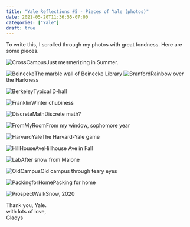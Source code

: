 ```yaml
---
title: "Yale Reflections #5 - Pieces of Yale (photos)"
date: 2021-05-20T11:36:55-07:00
categories: ["Yale"]
draft: true
---
```

To write this, I scrolled through my photos with great fondness. Here are some pieces.

![CrossCampus](/post/yaleReflections/CrossCampusSummer.JPG)Just mesmerizing in Summer.
    
![Beinecke](/post/yaleReflections/BeineckeInside.png)The marble wall of Beinecke Library
![Branford](/post/yaleReflections/BranfordRainbow.JPG)Rainbow over the Harkness

![Berkeley](/post/yaleReflections/BerkeleyDHall.png)Typical D-hall

![Franklin](/post/yaleReflections/Corner.png)Winter chubiness

![DiscreteMath](/post/yaleReflections/DiscreteMath.png)Discrete math? 

![FromMyRoom](/post/yaleReflections/FromMyRoom.png)From my window, sophomore year

![HarvardYale](/post/yaleReflections/HarvardYale.JPG)The Harvard-Yale game

![HillHouseAve](/post/yaleReflections/HillHouseAve.png)Hillhouse Ave in Fall

![Lab](/post/yaleReflections/Lab.png)After snow from Malone

![OldCampus](/post/yaleReflections/OldCampusBlur.JPG)Old campus through teary eyes

![PackingforHome](/post/yaleReflections/PackingforHome.JPG)Packing for home

![ProspectWalk](/post/yaleReflections/ProspectWalkSnow.JPG)Snow, 2020

Thank you, Yale.  
with lots of love,  
Gladys